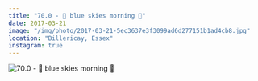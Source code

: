 ```yaml
---
title: "70.0 - 💎 blue skies morning 💎"
date: 2017-03-21
image: "/img/photo/2017-03-21-5ec3637e3f3099ad6d277151b1ad4cb8.jpg"
location: "Billericay, Essex"
instagram: true
---
```


![70.0 - 💎 blue skies morning 💎](/img/photo/2017-03-21-5ec3637e3f3099ad6d277151b1ad4cb8.jpg)

